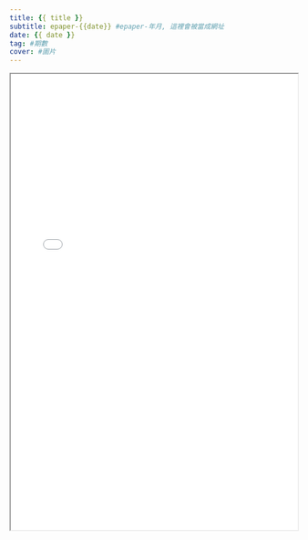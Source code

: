 ```yaml
---
title: {{ title }}
subtitle: epaper-{{date}} #epaper-年月, 這裡會被當成網址
date: {{ date }}
tag: #期數
cover: #圖片
---
```

<!--記得取代pdf的檔案位置-->
<iframe src="/js/web/viewer.html?file=/files/2024-12-newsletter.pdf" style='width:100%;height:800px'></iframe>